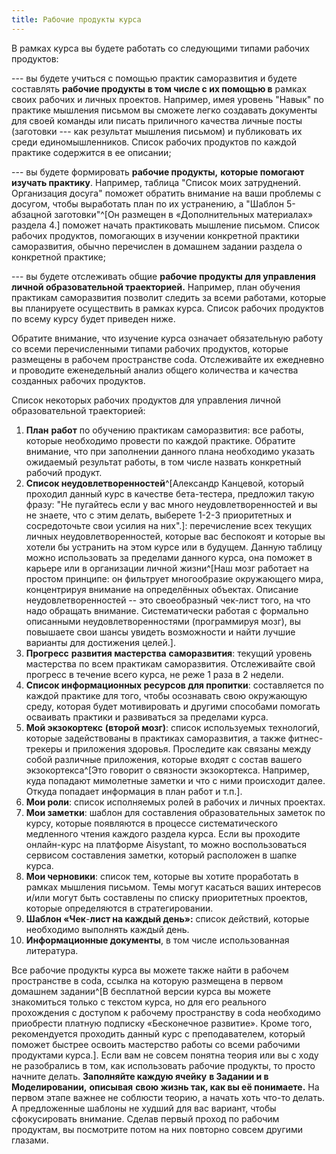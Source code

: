 ```yaml
---
title: Рабочие продукты курса
---
```


В рамках курса вы будете работать со следующими типами рабочих
продуктов:

--- вы будете учиться с помощью практик саморазвития и будете составлять
**рабочие продукты** **в том числе с их помощью в** рамках своих рабочих
и личных проектов. Например, имея уровень "Навык" по практике мышления
письмом вы сможете легко создавать документы для своей команды или
писать приличного качества личные посты (заготовки --- как результат
мышления письмом) и публиковать их среди единомышленников. Список
рабочих продуктов по каждой практике содержится в ее описании;

--- вы будете формировать **рабочие продукты,** **которые помогают**
**изучать практику**. Например, таблица "Список моих затруднений.
Организация досуга" поможет обратить внимание на ваши проблемы с
досугом, чтобы выработать план по их устранению, а "Шаблон 5-абзацной
заготовки"^[Он размещен в «Дополнительных материалах»
раздела 4.] поможет начать практиковать мышление письмом.
Список рабочих продуктов, помогающих в изучении конкретной практики
саморазвития, обычно перечислен в домашнем задании раздела о конкретной
практике;

--- вы будете отслеживать общие **рабочие продукты для управления личной
образовательной траекторией.** Например, план обучения практикам
саморазвития позволит следить за всеми работами, которые вы планируете
осуществить в рамках курса. Список рабочих продуктов по всему курсу
будет приведен ниже.

Обратите внимание, что изучение курса означает обязательную работу со
всеми перечисленными типами рабочих продуктов, которые размещены в
рабочем пространстве coda. Отслеживайте их ежедневно и проводите
еженедельный анализ общего количества и качества созданных рабочих
продуктов.

Список некоторых рабочих продуктов для управления личной образовательной
траекторией:

1.  **План** **работ** по обучению практикам саморазвития: все работы,
    которые необходимо провести по каждой практике. Обратите внимание,
    что при заполнении данного плана необходимо указать ожидаемый
    результат работы, в том числе назвать конкретный рабочий продукт.
2.  **Список неудовлетворенностей**^[Александр Канцевой,
    который проходил данный курс в качестве бета-тестера, предложил
    такую фразу: "Не пугайтесь если у вас много неудовлетворенностей и
    вы не знаете, что с этим делать, выберете 1-2-3 приоритетных и
    сосредоточьте свои усилия на них".]: перечисление
    всех текущих личных неудовлетворенностей, которые вас беспокоят и
    которые вы хотели бы устранить на этом курсе или в будущем. Данную
    таблицу можно использовать за пределами данного курса, она поможет в
    карьере или в организации личной жизни^[Наш мозг
    работает на простом принципе: он фильтрует многообразие окружающего
    мира, концентрируя внимание на определённых объектах. Описание
    неудовлетворенностей -- это своеобразный чек-лист того, на что надо
    обращать внимание. Систематически работая с формально описанными
    неудовлетворенностями (программируя мозг), вы повышаете свои шансы
    увидеть возможности и найти лучшие варианты для достижения
    целей.].
3.  **Прогресс** **развития мастерства** **саморазвития**: текущий
    уровень мастерства по всем практикам саморазвития. Отслеживайте свой
    прогресс в течение всего курса, не реже 1 раза в 2 недели.
4.  **Список информационных ресурсов для пропитки**: составляется по
    каждой практике для того, чтобы осознавать свою окружающую среду,
    которая будет мотивировать и другими способами помогать осваивать
    практики и развиваться за пределами курса.
5.  **Мой экзокортекс** **(второй мозг)**: список используемых
    технологий, которые задействованы в практиках саморазвития, а также
    фитнес-трекеры и приложения здоровья. Проследите как связаны между
    собой различные приложения, которые входят с состав вашего
    экзокортекса^[Это говорит о связности экзокортекса.
    Например, куда попадают мимолетные заметки и что с ними происходит
    далее. Откуда попадает информация в план работ и
    т.п.].
6.  **Мои роли**: список исполняемых ролей в рабочих и личных проектах.
7.  **Мои заметки**: шаблон для составления образовательных заметок по
    курсу, которые появляются в процессе систематического медленного
    чтения каждого раздела курса. Если вы проходите онлайн-курс на
    платформе Aisystant, то можно воспользоваться сервисом составления
    заметки, который расположен в шапке курса.
8.  **Мои черновики**: список тем, которые вы хотите проработать в
    рамках мышления письмом. Темы могут касаться ваших интересов и/или
    могут быть составлены по списку приоритетных проектов, которые
    определяются в стратегировании.
9.  **Шаблон «Чек**-**лист на каждый день»:** список действий, которые
    необходимо выполнять каждый день.
10. **Информационные документы**, в том числе использованная литература.

Все рабочие продукты курса вы можете также найти в рабочем пространстве
в coda, ссылка на которую размещена в первом домашнем
задании^[В бесплатной версии курса вы можете знакомиться
только с текстом курса, но для его реального прохождения с доступом к
рабочему пространству в coda необходимо приобрести платную подписку
«Бесконечное развитие». Кроме того, рекомендуется проходить данный курс
с преподавателем, который поможет быстрее освоить мастерство работы со
всеми рабочими продуктами курса.]. Если вам не совсем
понятна теория или вы с ходу не разобрались в том, как использовать
рабочие продукты, то просто начните делать. **Заполняйте каждую ячейку**
**в Задании и в Моделировании,** **описывая** **свою жизнь так, как вы
её понимаете.** На первом этапе важнее не соблюсти теорию, а начать хоть
что-то делать. А предложенные шаблоны не худший для вас вариант, чтобы
сфокусировать внимание. Сделав первый проход по рабочим продуктам, вы
посмотрите потом на них повторно совсем другими глазами.
